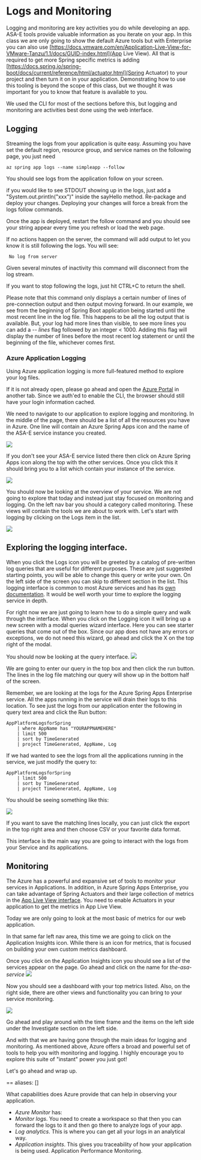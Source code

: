 # Logs and Monitoring

Logging and monitoring are key activities you do while developing an app. ASA-E tools provide valuable information as you iterate on your app. In this class we are only going to show the default Azure tools but with Enterprise you can also use [https://docs.vmware.com/en/Application-Live-View-for-VMware-Tanzu/1.1/docs/GUID-index.html](App Live View). All that is required to get more Spring specific metrics is adding [https://docs.spring.io/spring-boot/docs/current/reference/html/actuator.html](Spring Actuator) to your project and then turn it on in your application. Demonstrating how to use this tooling is beyond the scope of this class, but we thought it was important for you to know that feature is available to you.   

We used the CLI for most of the sections before this, but logging and monitoring are activities best done using the web interface.  

## Logging

Streaming the logs from your application is quite easy. Assuming you have set the default region, resource group, and service names on the following page, you just need 

```copy
az spring app logs --name simpleapp --follow
```

You should see logs from the application follow on your screen.

if you would like to see STDOUT showing up in the logs, just add a "System.out.println("xxx")" inside the sayHello method. Re-package and deploy your changes. Deploying your changes will force a break from the logs follow commands. 

Once the app is deployed, restart the follow command and you should see your string appear every time you refresh or load the web page.

If no actions happen on the server, the command will add output to let you know it is still following the logs. You will see:

```shell
 No log from server
```

Given several minutes of inactivity this command will disconnect from the log stream. 

If you want to stop following the logs, just hit CTRL+C to return the shell.

Please note that this command only displays a certain number of lines of pre-connection output and then output moving forward. In our example, we see from the beginning of Spring Boot application being started until the most recent line in the log file. This happens to be all the log output that is available. But, your log had more lines than visible, to see more lines you can add a _-- lines_ flag followed by an integer < 1000. Adding this flag will display the number of lines before the most recent log statement or until the beginning of the file, whichever comes first. 

### Azure Application Logging

Using Azure application logging is more full-featured method to explore your log files. 

If it is not already open, please go ahead and open the [Azure Portal](https://portal.amazon.com) in another tab. Since we auth'ed to enable the CLI, the browser should still have your login information cached. 

We need to navigate to our application to explore logging and monitoring. In the middle of the page, there should be a list of all the resources you have in Azure. One line will contain an Azure Spring Apps icon and the name of the ASA-E service instance you created.

![](images/logging-asa-service-list.jpg)

If you don't see your ASA-E service listed there then click on Azure Spring Apps icon along the top with the other services. Once you click this it should bring you to a list which contain your instance of the service.

![](images/logging-asa-service-bar.jpg)

You should now be looking at the overview of your service. We are not going to explore that today and instead just stay focused on monitoring and logging. On the left nav bar you should a category called monitoring. These views will contain the tools we are about to work with. Let's start with logging by clicking on the Logs item in the list.

![](images/logging-left-nav.jpg)

## Exploring the logging interface. 

When you click the Logs icon you will be greeted by a catalog of pre-written log queries that are useful for different purposes. These are just suggested starting points, you will be able to change this query or write your own. On the left side of the screen you can skip to different section in the list. This logging interface is common to most Azure services and has its [own documentation](https://learn.microsoft.com/en-us/azure/azure-monitor/logs/data-platform-logs). It would be well worth your time to explore the logging service in depth.

For right now we are just going to learn how to do a simple query and walk through the interface.
When you click on the Logging icon it will bring up a new screen with a modal queries wizard interface. Here you can see starter queries that come out of the box. Since our app does not have any errors or exceptions, we do not need this wizard, go ahead and click the X on the top right of the modal.

You should now be looking at the query interface.
![](images/logging-query-interface.jpg)

We are going to enter our query in the top box and then click the run button. The lines in the log file matching our query will show up in the bottom half of the screen. 

Remember, we are looking at the logs for the Azure Spring Apps Enterprise service. All the apps running in the service will drain their logs to this location. To see just the logs from  our application enter the following in query text area and click the Run button:
```shell copy
AppPlatformLogsforSpring 
    | where AppName has "YOURAPPNAMEHERE"
    | limit 500
    | sort by TimeGenerated
    | project TimeGenerated, AppName, Log
```

If we had wanted to see the logs from all the applications running in the service, we just modify the query to:

```shell copy
AppPlatformLogsforSpring 
    | limit 500
    | sort by TimeGenerated
    | project TimeGenerated, AppName, Log
```
You should be seeing something like this:

![](images/logging-query-output.jpg)

If you want to save the matching lines locally, you can just click the export in the top right area and then choose CSV or your favorite data format. 

This interface is the main way you are going to interact with the logs from your Service and its applications. 

## Monitoring 

The Azure has a powerful and expansive set of tools to monitor your services in Applications. In addition, in Azure Spring Apps Enterprise, you can take advantage of Spring Actuators and their large collection of metrics in the [App Live View interface](https://learn.microsoft.com/en-us/azure/spring-apps/monitor-apps-by-application-live-view). You need to enable Actuators in your application to get the metrics in App Live View. 

Today we are only going to look at the most basic of metrics for our web application. 

In that same far left nav area, this time we are going to click on the Application Insights icon. While there is an icon for metrics, that is focused on building your own custom metrics dashboard. 

Once you click on the Application Insights icon you should see a list of the services appear on the page. Go ahead and click on the name for _the-asa-service_
![](images/monitoring-service-list.jpg)

Now you should see a dashboard with your top metrics listed. Also, on the right side, there are other views and functionality you can bring to your service monitoring. 

![](images/monitoring-main-view.jpg)

Go ahead and play around with the time frame and the items on the left side under the Investigate section on the left side. 

And with that we are having gone through the main ideas for logging and monitoring. As mentioned above, Azure offers a broad and powerful set of tools to help you with monitoring and logging. I highly encourage you to explore this suite of "instant" power you just got!

Let's go ahead and wrap up.

== aliases: []

What capabilities does Azure provide that can help in observing your application.

* _Azure Monitor_ has:
* _Monitor logs_. You need to create a workspace so that then you can forward the logs to it and then go there to analyze logs of your app.
* _Log analytics_. This is where you can get all your logs in an analytical way.
* _Application insights_. This gives you traceability of how your application is being used. Application Performance Monitoring.